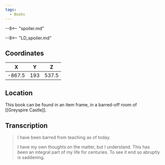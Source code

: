 ```yaml
---
tags:
  - Books
---
```


--8<-- "spoiler.md"

--8<-- "LD_spoiler.md"

## Coordinates
| **X**  | **Y** | **Z** |
| :----: | :---: | :---: |
| -867.5 |  193  | 537.5 |

## Location
This book can be found in an item frame, in a barred-off room of [[Greyspire Castle]].

## Transcription
> I have been barred from teaching as of today.
>
> I have my own thoughts on the matter, but I understand. This has been an integral part of my life for centuries. To see it end so abruptly is saddening.
